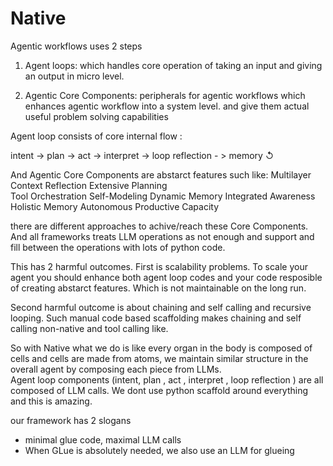 
# Native 
Agentic workflows uses 2 steps

1. Agent loops: which handles core operation of taking an input and giving an output in micro level. 

2. Agentic Core Components:  peripherals for agentic workflows which enhances agentic workflow into a system level. and give them actual useful problem solving capabilities 


Agent loop consists of core internal flow :

intent  →  plan  →  act  →  interpret  → loop reflection - >  memory ↺

And Agentic Core Components are abstarct features such like:  Multilayer Context
Reflection
Extensive Planning       
Tool Orchestration
Self-Modeling 
Dynamic Memory
Integrated Awareness
Holistic Memory
Autonomous Productive Capacity


there are different approaches to achive/reach these Core Components. And all frameworks treats LLM operations as not enough and support and fill between the operations with lots of python code. 

This has 2 harmful outcomes.  First is scalability problems. To scale your agent you should enhance both agent loop codes and your code resposible of creating abstarct features. Which is not maintainable on the long run. 

Second harmful outcome is about chaining and self calling and recursive looping.  Such manual code based scaffolding makes chaining and self calling non-native and tool calling like.  

So with Native what we do is like every organ in the body is composed of cells and cells are made from atoms, we maintain similar structure in the overall agent by composing each piece from LLMs.  
Agent loop components (intent,  plan ,  act ,  interpret , loop reflection ) are all composed of LLM calls. We dont use python scaffold around everything and this is amazing. 



our framework has 2 slogans

- minimal glue code, maximal LLM calls
- When GLue is absolutely needed, we also use an LLM for glueing

